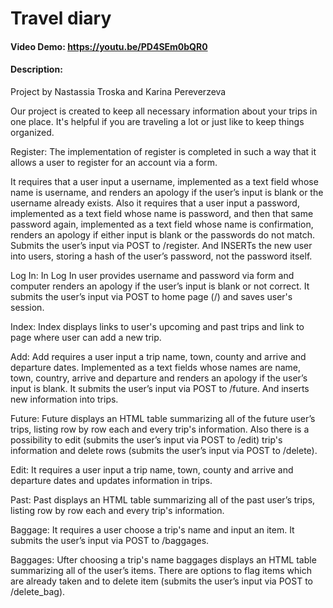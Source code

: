 # Travel diary
#### Video Demo:  <https://youtu.be/PD4SEm0bQR0>
#### Description:
Project by Nastassia Troska and Karina Pereverzeva

Our project is created to keep all necessary information about your trips in one place. 
It's helpful if you are traveling a lot or just like to keep things organized. 

Register:
The implementation of register is completed in such a way that it allows a user to register for an account via a form.

It requires that a user input a username, implemented as a text field whose name is username, and renders an apology if the user’s input is blank or the username already exists.
Also it requires that a user input a password, implemented as a text field whose name is password, and then that same password again, implemented as a text field whose name is confirmation, renders an apology if either input is blank or the passwords do not match.
Submits the user’s input via POST to /register.
And INSERTs the new user into users, storing a hash of the user’s password, not the password itself.

Log In:
In Log In user provides username and password via form and computer renders an apology if the user’s input is blank or not correct.
It submits the user’s input via POST to home page (/) and saves user's session.

Index:
Index displays links to user's upcoming and past trips and link to page where user can add a new trip.

Add:
Add requires a user input a trip name, town, county and arrive and departure dates. Implemented as a text fields whose names are name, town, country, arrive and departure and renders an apology if the user’s input is blank.
It submits the user’s input via POST to /future.
And inserts new information into trips.

Future:
Future displays an HTML table summarizing all of the future user’s trips, listing row by row each and every trip's information.
Also there is a possibility to edit (submits the user’s input via POST to /edit) trip's information and delete rows (submits the user’s input via POST to /delete).

Edit:
It requires a user input a trip name, town, county and arrive and departure dates and updates information in trips.

Past:
Past displays an HTML table summarizing all of the past user’s trips, listing row by row each and every trip's information.

Baggage:
It requires a user choose a trip's name and input an item.
It submits the user’s input via POST to /baggages.

Baggages:
Ufter choosing a trip's name baggages displays an HTML table summarizing all of the user’s items.
There are options to flag items which are already taken and to delete item (submits the user’s input via POST to /delete_bag).



